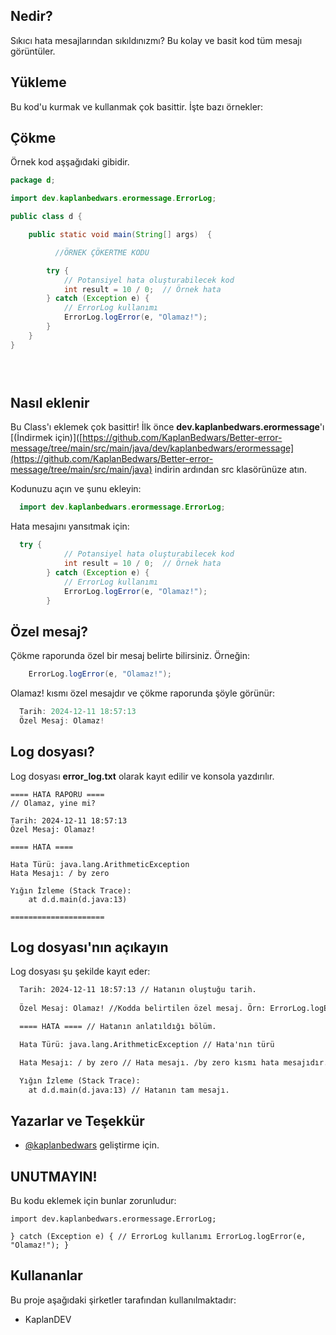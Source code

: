 ## Nedir?

Sıkıcı hata mesajlarından sıkıldınızmı?
Bu kolay ve basit kod tüm mesajı görüntüler.

## Yükleme 

Bu kod'u kurmak ve kullanmak çok basittir. İşte bazı örnekler:

## Çökme

 Örnek kod aşşağıdaki gibidir.

```java
package d;

import dev.kaplanbedwars.erormessage.ErrorLog;

public class d {

    public static void main(String[] args)  {

          //ÖRNEK ÇÖKERTME KODU

        try {
            // Potansiyel hata oluşturabilecek kod
            int result = 10 / 0;  // Örnek hata
        } catch (Exception e) {
            // ErrorLog kullanımı
            ErrorLog.logError(e, "Olamaz!");
        }
    }
}


  
```
    
## Nasıl eklenir

Bu Class'ı eklemek çok basittir! İlk önce **dev.kaplanbedwars.erormessage**'ı [(İndirmek için)]([https://github.com/KaplanBedwars/Better-error-message/tree/main/src/main/java/dev/kaplanbedwars/erormessage](https://github.com/KaplanBedwars/Better-error-message/tree/main/src/main/java) indirin ardından src klasörünüze atın.


Kodunuzu açın ve şunu ekleyin:

```java
  import dev.kaplanbedwars.erormessage.ErrorLog;
```

Hata mesajını yansıtmak için:

```java
  try {
            // Potansiyel hata oluşturabilecek kod
            int result = 10 / 0;  // Örnek hata
        } catch (Exception e) {
            // ErrorLog kullanımı
            ErrorLog.logError(e, "Olamaz!");
        }
```

## Özel mesaj?

Çökme raporunda özel bir mesaj belirte bilirsiniz. Örneğin:

```java
    ErrorLog.logError(e, "Olamaz!");

```
Olamaz! kısmı özel mesajdır ve çökme raporunda şöyle görünür:
  

  ```java
    Tarih: 2024-12-11 18:57:13
    Özel Mesaj: Olamaz!

```
## Log dosyası?

Log dosyası **error_log.txt** olarak kayıt edilir ve konsola yazdırılır.


```log
==== HATA RAPORU ====
// Olamaz, yine mi?

Tarih: 2024-12-11 18:57:13
Özel Mesaj: Olamaz!

==== HATA ====

Hata Türü: java.lang.ArithmeticException
Hata Mesajı: / by zero

Yığın İzleme (Stack Trace):
	at d.d.main(d.java:13)

=====================

```

  
## Log dosyası'nın açıkayın

Log dosyası şu şekilde kayıt eder:

```txt
  Tarih: 2024-12-11 18:57:13 // Hatanın oluştuğu tarih.
  
  Özel Mesaj: Olamaz! //Kodda belirtilen özel mesaj. Örn: ErrorLog.logError(e, "Olamaz!");

  ==== HATA ==== // Hatanın anlatıldığı bölüm.

  Hata Türü: java.lang.ArithmeticException // Hata'nın türü

  Hata Mesajı: / by zero // Hata mesajı. /by zero kısmı hata mesajıdır. Bu sizde farklıdır.

  Yığın İzleme (Stack Trace):
	at d.d.main(d.java:13) // Hatanın tam mesajı.
```

  
## Yazarlar ve Teşekkür

- [@kaplanbedwars](https://www.github.com/kaplanbedwars) geliştirme için.

  
## UNUTMAYIN!

Bu kodu eklemek için bunlar zorunludur:

`import dev.kaplanbedwars.erormessage.ErrorLog;`

`} catch (Exception e) {
            // ErrorLog kullanımı
            ErrorLog.logError(e, "Olamaz!");
        }`

  
## Kullananlar

Bu proje aşağıdaki şirketler tarafından kullanılmaktadır:

- KaplanDEV


  
